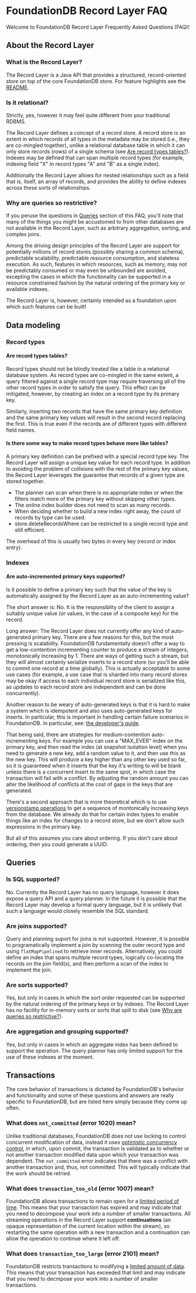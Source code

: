# FoundationDB Record Layer FAQ

Welcome to FoundationDB Record Layer Frequently Asked Questions (FAQ)! 

## About the Record Layer

### What is the Record Layer?

The Record Layer is a Java API that provides a structured, record-oriented store 
on top of the core FoundationDB store. For feature highlights see the 
[README](../README.md).

### Is it relational? 

Strictly, yes, however it may feel quite different from your traditional
RDBMS.  

The Record Layer defines a concept of a record store. A record store
is an extent in which records of all types in the metadata may be 
stored (i.e., they are co-mingled together), unlike a relational 
database table in which it can only store records (rows) of a single 
schema (see [Are record types tables?](#are-record-types-tables)).  
Indexes may be defined that can span multiple record types (for 
example, indexing field "X" in record types "A" and "B" as a 
single index). 

Additionally the Record Layer allows for nested relationships such
as a field that is, itself, an array of records, and provides the
ability to define indexes across these sorts of relationships.

### Why are queries so restrictive?

If you peruse the questions in [Queries](#queries) section of this FAQ, you'll
note that many of the things you might be accustomed to from other
databases are not available in the Record Layer, such as arbitrary 
aggregation, sorting, and complex joins.

Among the driving design principles of the Record Layer are support for
potentially millions of record stores (possibly sharing a common schema), 
predictable scalability, predictable resource consumption, and stateless 
execution. As such, features in which resources, such as memory, may
not be predictably consumed or may even be unbounded are avoided,
excepting the cases in which the functionality can be supported in a resource 
constrained fashion by the natural ordering of the primary key or 
available indexes.

The Record Layer is, however, certainly intended as a foundation upon which
such features can be built!

## Data modeling

### Record types

#### Are record types tables?

Record types should not be blindly treated like a table in a relational 
database system.  As record types are co-mingled in the same extent,
a query filtered against a single record type may require traversing all of the 
other record types in order to satisfy the query. This effect can 
be mitigated, however, by creating an index on a record type by its
primary key.

Similarly, inserting two records that have the same primary key definition
and the same primary key values will result in the second record replacing
the first. This is true even if the records are of different types with 
different field names.

#### Is there some way to make record types behave more like tables?

A primary key definition can be prefixed with a special record type key.
The Record Layer will assign a unique key value for each record type. In addition to avoiding
the problem of collisions with the rest of the primary key values, the Record Layer
leverages the guarantee that records of a given type are stored together.

* The planner can scan when there is no appropriate index or when the filters match more of the primary key
without skipping other types.
* The online index builder does not need to scan as many records.
* When deciding whether to build a new index right away, the count of records by type can be used.
* store.deleteRecordsWhere can be restricted to a single record type and still efficient.

The overhead of this is usually two bytes in every key (record or index entry).

### Indexes

#### Are auto-incremented primary keys supported?

Is it possible to define a primary key such that the value of the key is 
automatically assigned by the Record Layer as an auto-incrementing value?

The short answer is: No. It is the responsiblity of the client to assign 
a suitably unique value (or values, in the case of a composite key) for the record. 

Long answer: The Record Layer does not currently offer any kind of auto-generated primary key.
There are a few reasons for this, but the most pressing is scalability. 
FoundationDB fundamentally doesn't offer a way to get a low-contention incrementing 
counter to produce a stream of integers, monotonically increasing by 1. There are ways of 
getting such a stream, but they will almost certainly serialize inserts to a record store (so 
you'll be able to commit one record at a time globally). This is actually acceptable to 
some use cases (for example, a use case that is sharded into many record stores may be okay 
if access to each individual record store is serialized like this, as updates to each 
record store are independent and can be done concurrently).

Another reason to be weary of auto-generated keys is that it is hard to make a system 
which is idempotent and also uses auto-generated keys for inserts. In particular, this is important 
in handling certain failure scenarios in FoundationDB. In particular, see: 
[the developer's guide](https://apple.github.io/foundationdb/developer-guide.html#developer-guide-unknown-results).

That being said, there are strategies for medium-contention auto-incrementing keys. For example
you can use a "MAX_EVER" index on the primary key, and then read the index (at snapshot isolation 
level) when you need to generate a new key, add a random value to it, and then use this 
as the new key. This will produce a key higher than any other key used so far, so it is guaranteed 
when it inserts that the key it's writing to will be blank unless there is a concurrent insert 
to the same spot, in which case the transaction will fail with a conflict. By adjusting the random 
amount you can alter the likelihood of conflicts at the cost of gaps in the keys that are
generated.

There's a second approach that is more theoretical which is to use 
[versionstamp operations](https://apple.github.io/foundationdb/api-python.html#fdb.Transaction.set_versionstamped_key) 
to get a sequence of montonically increasing keys from the database. We already do that for certain 
index types to enable things like an index for changes to a record store, but we don't allow such 
expressions in the primary key.

But all of this assumes you care about ordering. If you don't care about ordering, then you 
could generate a UUID. 

## Queries

### Is SQL supported?

No. Currently the Record Layer has no query language, however it does expose a query API 
and a query planner. In the future it is possible that the Record Layer may develop a
formal query language, but it is unlikely that such a language would closely resemble 
the SQL standard.

### Are joins supported?

Query and planning suport for joins is not supported.  However, 
it is possible to programatically implement a join by scanning the outer record type and
using `flatMapPipelined` to retrieve inner records. Alternatively, you could define an
index that spans multiple record types, logically co-locating the records on the join
field(s), and then perform a scan of the index to implement the join. 

### Are sorts supported?

Yes, but only in cases in which the sort order requested can be supported by the
natural ordering of the primary keys or by indexes. The Record Layer has no facility 
for in-memory sorts or sorts that spill to disk (see 
[Why are queries so restrictive?](#why-are-queries-so-restrictive)).

### Are aggregation and grouping supported?

Yes, but only in cases in which an aggregate index has been defined to support
the operation. The query planner has only limited support for the use of these
indexes at the moment.

## Transactions

The core behavior of transactions is dictated by FoundationDB's behavior and functionality
and some of these questions and answers are really specific to FoundationDB, but are 
listed here simply because they come up often.

### What does `not_committed` (error 1020) mean? 

Unlike traditional databases, FoundationDB does not use locking to control concurrent
modification of data, instead it uses [optimistic concurrency control](https://en.wikipedia.org/wiki/Optimistic_concurrency_control),
in which, upon commit, the transaction is validated as to whether or not another transaction
modified data upon which your transaction was dependent.  The `not_committed` error indicates
that there was a conflict with another transaction and, thus, not committed. This will
typically indicate that the work should be retried.

### What does `transaction_too_old` (error 1007) mean?

FoundationDB allows transactions to remain open for a [limited period of time](https://apple.github.io/foundationdb/known-limitations.html#long-running-transactions).
This means that your transaction has expired and may indicate that you need to decompose
your work into a number of smaller transactions. All streaming operations in the Record Layer
support **continuations** (an opaque representation of the current location within the stream),
so restarting the same operation with a new transaction and a continuation can allow the
operation to continue where it left off.

### What does `transaction_too_large` (error 2101) mean?

FoundationDB restricts transactions to modifying a [limited amount of data](https://apple.github.io/foundationdb/known-limitations.html#large-transactions).
This means that your transaction has exceeded that limit and may indicate that you need
to decmpose your work into a number of smaller transactions.
